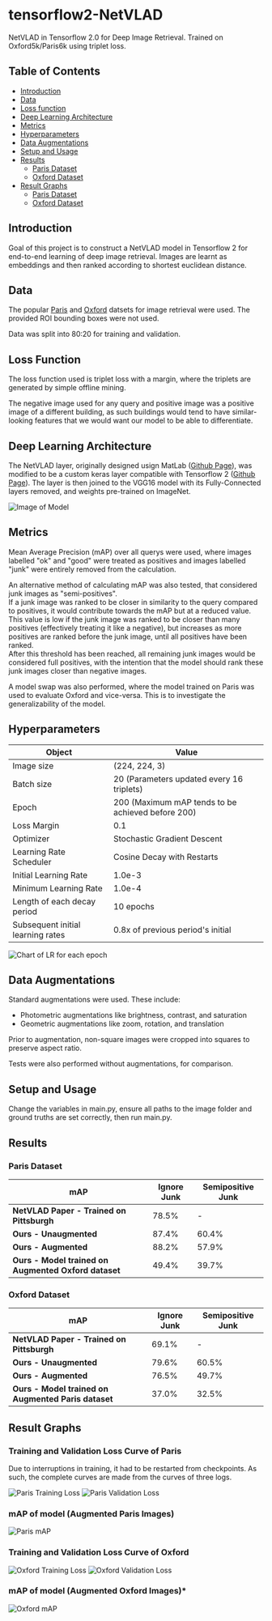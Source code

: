 # tensorflow2-NetVLAD
NetVLAD in Tensorflow 2.0 for Deep Image Retrieval. Trained on Oxford5k/Paris6k using triplet loss.

## Table of Contents
- [Introduction](#introduction)
- [Data](#data)
- [Loss function](#loss-function)
- [Deep Learning Architecture](#deep-learning-architecture)
- [Metrics](#metrics)
- [Hyperparameters](#hyperparameters)
- [Data Augmentations](#data-augmentations)
- [Setup and Usage](#setup-and-usage)
- [Results](#results)
   - [Paris Dataset](#paris-dataset)
   - [Oxford Dataset](#oxford-dataset)
- [Result Graphs](#result_graphs)
   - [Paris Dataset](#training_and_validation_loss_curve_of_paris)
   - [Oxford Dataset](#training_and_validation_loss_curve_of_oxford)
   
## Introduction
Goal of this project is to construct a NetVLAD model in Tensorflow 2 for end-to-end learning of deep image retrieval. Images are learnt as embeddings and then ranked according to shortest euclidean distance. 

## Data
The popular [Paris](http://www.robots.ox.ac.uk/~vgg/data/parisbuildings/) and [Oxford](http://www.robots.ox.ac.uk/~vgg/data/oxbuildings/) datsets for image retrieval were used. The provided ROI bounding boxes were not used.

Data was split into 80:20 for training and validation.

## Loss Function
The loss function used is triplet loss with a margin, where the triplets are generated by simple offline mining.

The negative image used for any query and positive image was a positive image of a different building, as such buildings would tend to have similar-looking features that we would want our model to be able to differentiate.

## Deep Learning Architecture
The NetVLAD layer, originally designed usign MatLab ([Github Page](https://github.com/Relja/netvlad)), was modified to be a custom keras layer compatible with Tensorflow 2 ([Github Page](https://github.com/crlz182/Netvlad-Keras)). The layer is then joined to the VGG16 model with its Fully-Connected layers removed, and weights pre-trained on ImageNet.

![Image of Model](https://github.com/NHGJem/tensorflow2-NetVLAD/blob/master/readme_images/model.png)

## Metrics
Mean Average Precision (mAP) over all querys were used, where images labelled "ok" and "good" were treated as positives and images labelled "junk" were entirely removed from the calculation.

An alternative method of calculating mAP was also tested, that considered junk images as "semi-positives".         
If a junk image was ranked to be closer in similarity to the query compared to positives, it would contribute towards the mAP but at a reduced value. This value is low if the junk image was ranked to be closer than many positives (effectively treating it like a negative), but increases as more positives are ranked before the junk image, until all positives have been ranked.                 
After this threshold has been reached, all remaining junk images would be considered full positives, with the intention that the model should rank these junk images closer than negative images.

A model swap was also performed, where the model trained on Paris was used to evaluate Oxford and vice-versa. This is to investigate the generalizability of the model.

## Hyperparameters
Object | Value
 --- | --- 
 Image size | (224, 224, 3) 
 Batch size | 20 (Parameters updated every 16 triplets)
 Epoch | 200 (Maximum mAP tends to be achieved before 200) 
 Loss Margin | 0.1
 Optimizer | Stochastic Gradient Descent 
 Learning Rate Scheduler | Cosine Decay with Restarts 
 Initial Learning Rate | 1.0e-3 
 Minimum Learning Rate | 1.0e-4 
 Length of each decay period | 10 epochs 
 Subsequent initial learning rates | 0.8x of previous period's initial 
 
 ![Chart of LR for each epoch](https://github.com/NHGJem/tensorflow2-NetVLAD/blob/master/readme_images/lr_chart.png)

## Data Augmentations
Standard augmentations were used. These include: 
- Photometric augmentations like brightness, contrast, and saturation
- Geometric augmentations like zoom, rotation, and translation

Prior to augmentation, non-square images were cropped into squares to preserve aspect ratio.

Tests were also performed without augmentations, for comparison.

## Setup and Usage
Change the variables in main.py, ensure all paths to the image folder and ground truths are set correctly, then run main.py.

## Results

### **Paris Dataset**
mAP | Ignore Junk | Semipositive Junk
--- | --- |---
**NetVLAD Paper - Trained on Pittsburgh** | 78.5% | -
**Ours - Unaugmented** | 87.4% | 60.4%
**Ours - Augmented** | 88.2% | 57.9%
**Ours - Model trained on Augmented Oxford dataset** | 49.4% | 39.7%

### **Oxford Dataset**
mAP | Ignore Junk | Semipositive Junk
--- | --- |---
**NetVLAD Paper - Trained on Pittsburgh** | 69.1% | -
**Ours - Unaugmented** | 79.6% | 60.5%
**Ours - Augmented** | 76.5% | 49.7%
**Ours - Model trained on Augmented Paris dataset** | 37.0% | 32.5%

## Result Graphs

### **Training and Validation Loss Curve of Paris**
Due to interruptions in training, it had to be restarted from checkpoints. As such, the complete curves are made from the curves of three logs.

![Paris Training Loss](https://github.com/NHGJem/tensorflow2-NetVLAD/blob/master/readme_images/paris_trainloss.png)
![Paris Validation Loss](https://github.com/NHGJem/tensorflow2-NetVLAD/blob/master/readme_images/paris_validloss.png)

### **mAP of model (Augmented Paris Images)**
![Paris mAP](https://github.com/NHGJem/tensorflow2-NetVLAD/blob/master/readme_images/paris_map.png)

### **Training and Validation Loss Curve of Oxford**
![Oxford Training Loss](https://github.com/NHGJem/tensorflow2-NetVLAD/blob/master/readme_images/oxford_trainloss.png)
![Oxford Validation Loss](https://github.com/NHGJem/tensorflow2-NetVLAD/blob/master/readme_images/oxford_validloss.png)

### **mAP of model (Augmented Oxford Images)***
![Oxford mAP](https://github.com/NHGJem/tensorflow2-NetVLAD/blob/master/readme_images/oxford_map.png)
